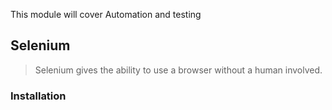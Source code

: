 This module will cover Automation and testing

## Selenium
>Selenium gives the ability to use a browser without a human involved.

### Installation



